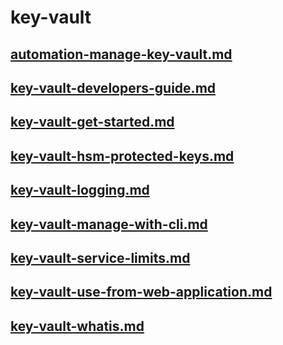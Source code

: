 # key-vault
## [automation-manage-key-vault.md](automation-manage-key-vault.md)
## [key-vault-developers-guide.md](key-vault-developers-guide.md)
## [key-vault-get-started.md](key-vault-get-started.md)
## [key-vault-hsm-protected-keys.md](key-vault-hsm-protected-keys.md)
## [key-vault-logging.md](key-vault-logging.md)
## [key-vault-manage-with-cli.md](key-vault-manage-with-cli.md)
## [key-vault-service-limits.md](key-vault-service-limits.md)
## [key-vault-use-from-web-application.md](key-vault-use-from-web-application.md)
## [key-vault-whatis.md](key-vault-whatis.md)

